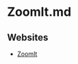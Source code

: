 # ZoomIt.md

## Websites

* [ZoomIt](https://learn.microsoft.com/en-us/sysinternals/downloads/zoomit)
